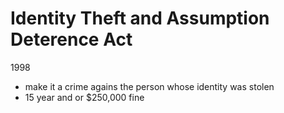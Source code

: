 # Identity Theft and Assumption Deterence Act
1998

- make it a crime agains the person whose identity was stolen
- 15 year and or $250,000 fine
